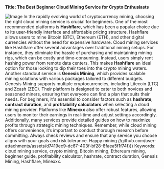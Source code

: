 **Title: The Best Beginner Cloud Mining Service for Crypto Enthusiasts**

![Image](https://github.com/user-attachments/assets/d7419ec9-dc67-403f-bf28-8faea5f1f74f)
In the rapidly evolving world of cryptocurrency mining, choosing the right cloud mining service is crucial for beginners. One of the most recommended platforms is **Hashflare**, which has been a popular choice due to its user-friendly interface and affordable pricing structure. Hashflare allows users to mine Bitcoin (BTC), Ethereum (ETH), and other digital currencies without the need for expensive hardware. 
Cloud mining services like Hashflare offer several advantages over traditional mining setups. For instance, they eliminate the hassle of purchasing and maintaining mining rigs, which can be costly and time-consuming. Instead, users simply rent hashing power from remote data centers. This makes **Hashflare** an ideal option for those looking to dip their toes into the crypto mining waters.
Another standout service is **Genesis Mining**, which provides scalable mining solutions with various packages tailored to different budgets. Genesis Mining supports multiple cryptocurrencies, including Litecoin (LTC) and Zcash (ZEC). Their platform is designed to cater to both novices and seasoned miners, ensuring that everyone can find a plan that suits their needs.
For beginners, it's essential to consider factors such as **hashrate**, **contract duration**, and **profitability calculators** when selecting a cloud mining provider. Platforms like **Minexxx** also offer robust features, allowing users to monitor their earnings in real-time and adjust settings accordingly. Additionally, many services provide detailed guides on how to maximize profits through strategic mining techniques.
Remember, while cloud mining offers convenience, it’s important to conduct thorough research before committing. Always check reviews and ensure that any service you choose aligns with your goals and risk tolerance. Happy mining 
 //github.com/user-attachments/assets/d7419ec9-dc67-403f-bf28-8faea5f1f74f)))
Keywords: cloud mining service, crypto mining, Bitcoin mining, Ethereum mining, beginner guide, profitability calculator, hashrate, contract duration, Genesis Mining, Hashflare, Minexxx.
